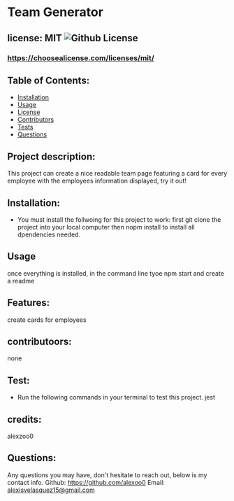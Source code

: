 # Team Generator
  ## license: MIT ![Github License](https://img.shields.io/github/license/Naereen/StrapDown.js.svg)
  ### https://choosealicense.com/licenses/mit/
  ## Table of Contents:
  * [Installation](#installation)
  * [Usage](#usage)
  * [License](#license)
  * [Contributors](#contributors)
  * [Tests](#tests)
  * [Questions](#questions)
  ## Project description:
  This project can create a nice readable team page featuring a card for every employee with the employees information displayed, try it out!
  ## Installation:
  - You must install the follwoing for this project to work:
  first git clone the project into your local computer then nopm install to install all dpendencies needed.
  ## Usage
  once everything is installed, in the command line tyoe npm start and create a readme
  ## Features:
  create cards for employees 
  ## contributoors:
  none 
  ## Test:
  - Run the following commands in your terminal to test this project.
  jest
  ## credits:
  alexzoo0
  ## Questions:
  Any questions you may have, don't hesitate to reach out, below is my contact info.
  Github: https://github.com/alexoo0
  Email: alexisvelasquez15@gmail.com